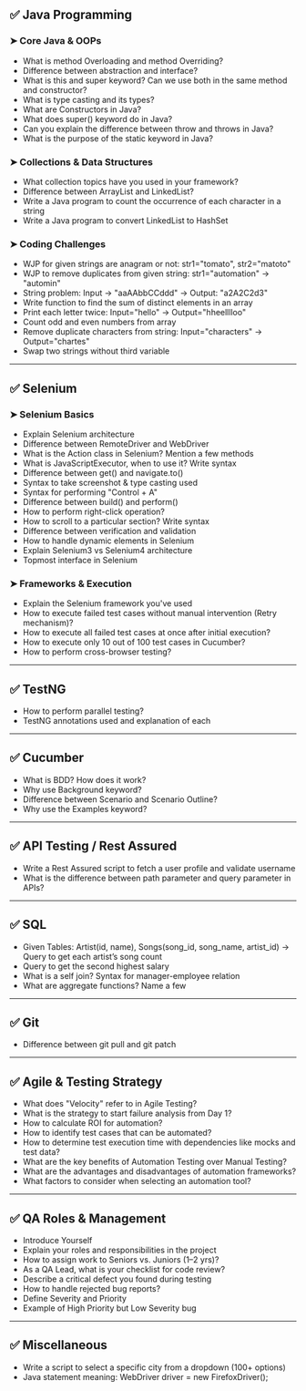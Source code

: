 ## ✅ Java Programming

### ➤ Core Java & OOPs

* What is method Overloading and method Overriding?
* Difference between abstraction and interface?
* What is this and super keyword? Can we use both in the same method and constructor?
* What is type casting and its types?
* What are Constructors in Java?
* What does super() keyword do in Java?
* Can you explain the difference between throw and throws in Java?
* What is the purpose of the static keyword in Java?

### ➤ Collections & Data Structures

* What collection topics have you used in your framework?
* Difference between ArrayList and LinkedList?
* Write a Java program to count the occurrence of each character in a string
* Write a Java program to convert LinkedList to HashSet

### ➤ Coding Challenges

* WJP for given strings are anagram or not: str1="tomato", str2="matoto"
* WJP to remove duplicates from given string: str1="automation" → "automin"
* String problem: Input -> "aaAAbbCCddd" → Output: "a2A2C2d3"
* Write function to find the sum of distinct elements in an array
* Print each letter twice: Input="hello" → Output="hheelllloo"
* Count odd and even numbers from array
* Remove duplicate characters from string: Input="characters" → Output="chartes"
* Swap two strings without third variable

---

## ✅ Selenium

### ➤ Selenium Basics

* Explain Selenium architecture
* Difference between RemoteDriver and WebDriver
* What is the Action class in Selenium? Mention a few methods
* What is JavaScriptExecutor, when to use it? Write syntax
* Difference between get() and navigate.to()
* Syntax to take screenshot & type casting used
* Syntax for performing "Control + A"
* Difference between build() and perform()
* How to perform right-click operation?
* How to scroll to a particular section? Write syntax
* Difference between verification and validation
* How to handle dynamic elements in Selenium
* Explain Selenium3 vs Selenium4 architecture
* Topmost interface in Selenium

### ➤ Frameworks & Execution

* Explain the Selenium framework you've used
* How to execute failed test cases without manual intervention (Retry mechanism)?
* How to execute all failed test cases at once after initial execution?
* How to execute only 10 out of 100 test cases in Cucumber?
* How to perform cross-browser testing?

---

## ✅ TestNG

* How to perform parallel testing?
* TestNG annotations used and explanation of each

---

## ✅ Cucumber

* What is BDD? How does it work?
* Why use Background keyword?
* Difference between Scenario and Scenario Outline?
* Why use the Examples keyword?

---

## ✅ API Testing / Rest Assured

* Write a Rest Assured script to fetch a user profile and validate username
* What is the difference between path parameter and query parameter in APIs?

---

## ✅ SQL

* Given Tables: Artist(id, name), Songs(song\_id, song\_name, artist\_id) → Query to get each artist’s song count
* Query to get the second highest salary
* What is a self join? Syntax for manager-employee relation
* What are aggregate functions? Name a few

---

## ✅ Git

* Difference between git pull and git patch

---

## ✅ Agile & Testing Strategy

* What does "Velocity" refer to in Agile Testing?
* What is the strategy to start failure analysis from Day 1?
* How to calculate ROI for automation?
* How to identify test cases that can be automated?
* How to determine test execution time with dependencies like mocks and test data?
* What are the key benefits of Automation Testing over Manual Testing?
* What are the advantages and disadvantages of automation frameworks?
* What factors to consider when selecting an automation tool?

---

## ✅ QA Roles & Management

* Introduce Yourself
* Explain your roles and responsibilities in the project
* How to assign work to Seniors vs. Juniors (1–2 yrs)?
* As a QA Lead, what is your checklist for code review?
* Describe a critical defect you found during testing
* How to handle rejected bug reports?
* Define Severity and Priority
* Example of High Priority but Low Severity bug

---

## ✅ Miscellaneous

* Write a script to select a specific city from a dropdown (100+ options)
* Java statement meaning: WebDriver driver = new FirefoxDriver();
